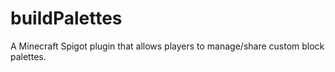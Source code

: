 # buildPalettes
A Minecraft Spigot plugin that allows players to manage/share custom block palettes.
